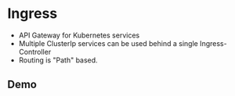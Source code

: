 # Ingress

- API Gateway for Kubernetes services
- Multiple ClusterIp services can be used behind a single Ingress-Controller
- Routing is "Path" based.


## Demo